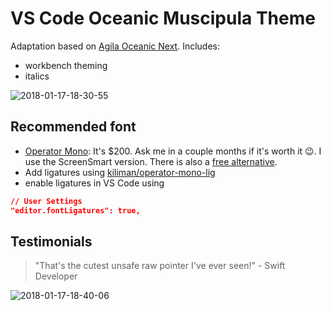 # VS Code Oceanic Muscipula Theme
Adaptation based on [Agila Oceanic Next](https://marketplace.visualstudio.com/items?itemName=whtsky.agila-theme). Includes:
* workbench theming
* italics

![2018-01-17-18-30-55](https://user-images.githubusercontent.com/762848/35078323-9103c596-fbb6-11e7-9d37-02dc93da78d5.png)

## Recommended font
* [Operator Mono](https://www.typography.com/blog/introducing-operator): It's $200. Ask me in a couple months if it's worth it 😉. I use the ScreenSmart version. There is also a [free alternative](https://medium.com/@docodemore/an-alternative-to-operator-mono-font-6e5d040e1c7e).
* Add ligatures using [kiliman/operator-mono-lig](https://github.com/kiliman/operator-mono-lig)
* enable ligatures in VS Code using
```json
// User Settings
"editor.fontLigatures": true,
```

## Testimonials
> "That's the cutest unsafe raw pointer I've ever seen!" - Swift Developer

![2018-01-17-18-40-06](https://user-images.githubusercontent.com/762848/35078324-9120620a-fbb6-11e7-9e0d-059eb3c127f3.png)